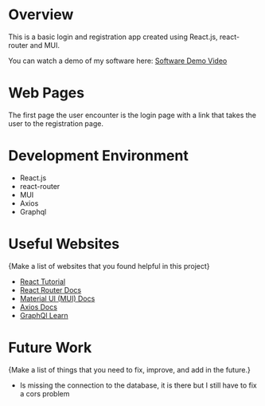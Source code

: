 # Overview

This is a basic login and registration app created using React.js, react-router and MUI.

You can watch a demo of my software here: [Software Demo Video](https://youtu.be/99saaNyYX5s)

# Web Pages

The first page the user encounter is the login page with a link that takes the user to the registration page.

# Development Environment

- React.js
- react-router
- MUI
- Axios
- Graphql

# Useful Websites

{Make a list of websites that you found helpful in this project}

- [React Tutorial](https://reactjs.org/tutorial/tutorial.html)
- [React Router Docs](https://reactrouter.com/docs/en/v6)
- [Material UI (MUI) Docs](https://mui.com/getting-started/installation/)
- [Axios Docs](https://axios-http.com/docs/intro)
- [GraphQl Learn](https://graphql.org/learn/)

# Future Work

{Make a list of things that you need to fix, improve, and add in the future.}

- Is missing the connection to the database, it is there but I still have to fix a cors problem
